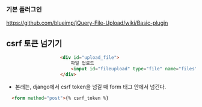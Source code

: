 
### 기본 플러그인 
https://github.com/blueimp/jQuery-File-Upload/wiki/Basic-plugin


## csrf 토큰 넘기기 

```html
					<div id="upload_file">
						파일 업로드
						<input id="fileupload" type="file" name="files" multiple data-url="{% url 'main:upload_file' %}" data-form-data='{"csrfmiddlewaretoken": "{{ csrf_token }}"}'>
					</div>
```

- 본래는, django에서 csrf token을 넘길 때 form 태그 안에서 넘긴다.

```html 
  <form method="post">{% csrf_token %}
```
   

